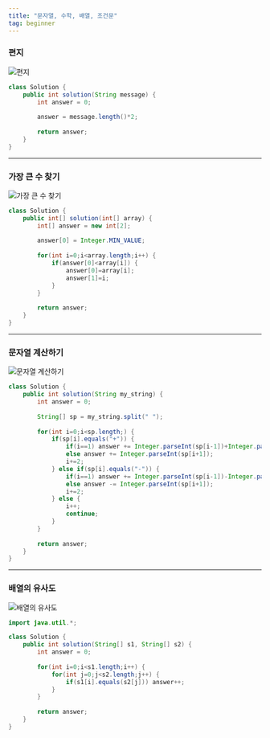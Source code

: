 ```yaml
---
title: "문자열, 수학, 배열, 조건문"
tag: beginner
---
```


### 편지
![편지](https://github.com/yony-k/yony-k.github.io/assets/109204976/19951e31-e1ad-49af-ad3b-fa40be0e6578)

```java
class Solution {
    public int solution(String message) {
        int answer = 0;
        
        answer = message.length()*2;
        
        return answer;
    }
}
```

---

### 가장 큰 수 찾기
![가장 큰 수 찾기](https://github.com/yony-k/yony-k.github.io/assets/109204976/03e8893d-b636-4744-b1aa-51bf622050d5)

```java
class Solution {
    public int[] solution(int[] array) {
        int[] answer = new int[2];
            
        answer[0] = Integer.MIN_VALUE;
		
		for(int i=0;i<array.length;i++) {
			if(answer[0]<array[i]) {
				answer[0]=array[i];
				answer[1]=i;
			}
		}
            
        return answer;
    }
}
```

---

### 문자열 계산하기
![문자열 계산하기](https://github.com/yony-k/yony-k.github.io/assets/109204976/68f706b8-77a9-4097-be4e-709ade1d3a4d)

```java
class Solution {
    public int solution(String my_string) {
        int answer = 0;
        
        String[] sp = my_string.split(" ");
		
		for(int i=0;i<sp.length;) {
			if(sp[i].equals("+")) {
				if(i==1) answer += Integer.parseInt(sp[i-1])+Integer.parseInt(sp[i+1]);
				else answer += Integer.parseInt(sp[i+1]);
				i+=2;
			} else if(sp[i].equals("-")) {
				if(i==1) answer += Integer.parseInt(sp[i-1])-Integer.parseInt(sp[i+1]);
				else answer -= Integer.parseInt(sp[i+1]);
				i+=2;
			} else {
				i++;
				continue;
			}
		}
        
        return answer;
    }
}
```

---

### 배열의 유사도
![배열의 유사도](https://github.com/yony-k/yony-k.github.io/assets/109204976/41a31354-813e-4554-9316-6dbc63904253)

```java
import java.util.*;

class Solution {
    public int solution(String[] s1, String[] s2) {
        int answer = 0;
        
        for(int i=0;i<s1.length;i++) {
			for(int j=0;j<s2.length;j++) {
				if(s1[i].equals(s2[j])) answer++;
			}
		}
        
        return answer;
    }
}
```


